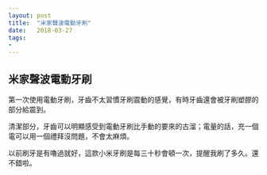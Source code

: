 ```yaml
---
layout: post
title:  "米家聲波電動牙刷"
date:   2018-03-27
tags:
-
---
```

## 米家聲波電動牙刷

第一次使用電動牙刷，牙齒不太習慣牙刷震動的感覺，有時牙齒還會被牙刷塑膠的部分給震到。

清潔部分，牙齒可以明顯感受到電動牙刷比手動的要來的古溜；電量的話，充一個電可以用一個禮拜沒問題，不會太麻煩。

以前刷牙是有嚕過就好，這款小米牙刷是每三十秒會頓一次，提醒我刷了多久。還不錯啦。
